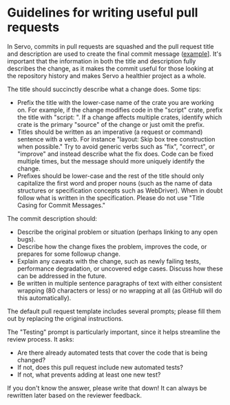 # Guidelines for writing useful pull requests

In Servo, commits in pull requests are squashed and the pull request title and description are used to create the final commit message ([example](https://github.com/servo/servo/commit/9f4f598f44518d6883257f04f2ed11a8edd732c0)].
It's important that the information in both the title and description fully describes the change, as it makes the commit useful for those looking at the repository history and makes Servo a healthier project as a whole.

The title should succinctly describe what a change does. Some tips:

* Prefix the title with the lower-case name of the crate you are working on.
  For example, if the change modifies code in the "script" crate, prefix the title with "script: ".
  If a change affects multiple crates, identify which crate is the primary "source" of the change or just omit the prefix.
* Titles should be written as an imperative (a request or command) sentence with a verb.
  For instance "layout: Skip box tree construction when possible."
  Try to avoid generic verbs such as "fix", "correct", or "improve" and instead describe what the fix does.
  Code can be fixed multiple times, but the message should more uniquely identify the change.
* Prefixes should be lower-case and the rest of the title should only capitalize the first word and proper nouns (such as the name of data structures or specification concepts such as WebDriver).
  When in doubt follow what is written in the specification.
  Please do not use "Title Casing for Commit Messages."

The commit description should:

* Describe the original problem or situation (perhaps linking to any open bugs).
* Describe how the change fixes the problem, improves the code, or prepares for some followup change.
* Explain any caveats with the change, such as newly failing tests, performance degradation, or uncovered edge cases.
  Discuss how these can be addressed in the future.
* Be written in multiple sentence paragraphs of text with either consistent wrapping (80 characters or less) or no wrapping at all (as GitHub will do this automatically).

The default pull request template includes several prompts; please fill them out by replacing the original instructions.

The "Testing" prompt is particularly important, since it helps streamline the review process.
It asks:
* Are there already automated tests that cover the code that is being changed?
* If not, does this pull request include new automated tests?
* If not, what prevents adding at least one new test?

If you don't know the answer, please write that down!
It can always be rewritten later based on the reviewer feedback.
